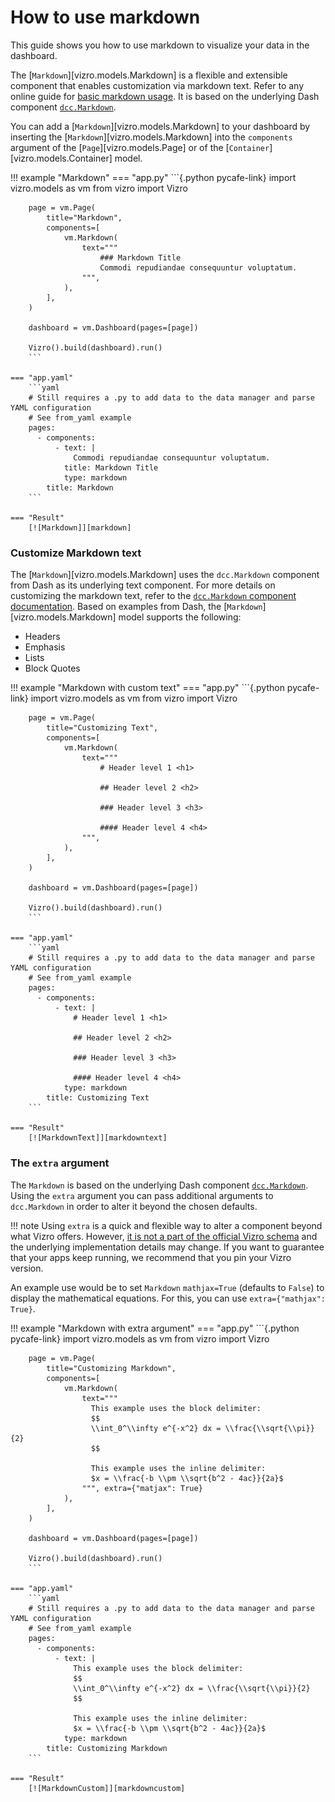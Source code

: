 # How to use markdown

This guide shows you how to use markdown to visualize your data in the dashboard.

The [`Markdown`][vizro.models.Markdown] is a flexible and extensible component that enables customization via markdown text. Refer to any online guide for [basic markdown usage](https://markdown-guide.readthedocs.io/en/latest/). It is based on the underlying Dash component [`dcc.Markdown`](https://dash.plotly.com/dash-core-components/markdown/).

You can add a [`Markdown`][vizro.models.Markdown] to your dashboard by inserting the [`Markdown`][vizro.models.Markdown] into the `components` argument of the [`Page`][vizro.models.Page] or of the [`Container`][vizro.models.Container] model.

!!! example "Markdown"
    === "app.py"
        ```{.python pycafe-link}
        import vizro.models as vm
        from vizro import Vizro

        page = vm.Page(
            title="Markdown",
            components=[
                vm.Markdown(
                    text="""
                        ### Markdown Title
                        Commodi repudiandae consequuntur voluptatum.
                    """,
                ),
            ],
        )

        dashboard = vm.Dashboard(pages=[page])

        Vizro().build(dashboard).run()
        ```

    === "app.yaml"
        ```yaml
        # Still requires a .py to add data to the data manager and parse YAML configuration
        # See from_yaml example
        pages:
          - components:
              - text: |
                  Commodi repudiandae consequuntur voluptatum.
                title: Markdown Title
                type: markdown
            title: Markdown
        ```

    === "Result"
        [![Markdown]][markdown]

### Customize Markdown text

The [`Markdown`][vizro.models.Markdown] uses the `dcc.Markdown` component from Dash as its underlying text component. For more details on customizing the markdown text, refer to the [`dcc.Markdown` component documentation](https://dash.plotly.com/dash-core-components/markdown). Based on examples from Dash, the [`Markdown`][vizro.models.Markdown] model supports the following:

- Headers
- Emphasis
- Lists
- Block Quotes

!!! example "Markdown with custom text"
    === "app.py"
        ```{.python pycafe-link}
        import vizro.models as vm
        from vizro import Vizro

        page = vm.Page(
            title="Customizing Text",
            components=[
                vm.Markdown(
                    text="""
                        # Header level 1 <h1>

                        ## Header level 2 <h2>

                        ### Header level 3 <h3>

                        #### Header level 4 <h4>
                    """,
                ),
            ],
        )

        dashboard = vm.Dashboard(pages=[page])

        Vizro().build(dashboard).run()
        ```

    === "app.yaml"
        ```yaml
        # Still requires a .py to add data to the data manager and parse YAML configuration
        # See from_yaml example
        pages:
          - components:
              - text: |
                  # Header level 1 <h1>

                  ## Header level 2 <h2>

                  ### Header level 3 <h3>

                  #### Header level 4 <h4>
                type: markdown
            title: Customizing Text
        ```

    === "Result"
        [![MarkdownText]][markdowntext]

### The `extra` argument

The `Markdown` is based on the underlying Dash component [`dcc.Markdown`](https://dash.plotly.com/dash-core-components/markdown/). Using the `extra` argument you can pass additional arguments to `dcc.Markdown` in order to alter it beyond the chosen defaults.

!!! note
    Using `extra` is a quick and flexible way to alter a component beyond what Vizro offers. However, [it is not a part of the official Vizro schema](../explanation/schema.md#what-is-the-vizro-json-schema) and the underlying implementation details may change. If you want to guarantee that your apps keep running, we recommend that you pin your Vizro version.

An example use would be to set `Markdown` `mathjax=True` (defaults to `False`) to display the mathematical equations. For this, you can use `extra={"mathjax": True}`.

!!! example "Markdown with extra argument"
    === "app.py"
        ```{.python pycafe-link}
        import vizro.models as vm
        from vizro import Vizro

        page = vm.Page(
            title="Customizing Markdown",
            components=[
                vm.Markdown(
                    text="""
                      This example uses the block delimiter:
                      $$
                      \\int_0^\\infty e^{-x^2} dx = \\frac{\\sqrt{\\pi}}{2}
                      $$

                      This example uses the inline delimiter:
                      $x = \\frac{-b \\pm \\sqrt{b^2 - 4ac}}{2a}$
                    """, extra={"matjax": True}
                ),
            ],
        )

        dashboard = vm.Dashboard(pages=[page])

        Vizro().build(dashboard).run()
        ```

    === "app.yaml"
        ```yaml
        # Still requires a .py to add data to the data manager and parse YAML configuration
        # See from_yaml example
        pages:
          - components:
              - text: |
                  This example uses the block delimiter:
                  $$
                  \\int_0^\\infty e^{-x^2} dx = \\frac{\\sqrt{\\pi}}{2}
                  $$

                  This example uses the inline delimiter:
                  $x = \\frac{-b \\pm \\sqrt{b^2 - 4ac}}{2a}$
                type: markdown
            title: Customizing Markdown
        ```

    === "Result"
        [![MarkdownCustom]][markdowncustom]

[markdown]: ../../assets/user_guides/components/markdown.png
[markdowncustom]: ../../assets/user_guides/components/markdowncustom.png
[markdowntext]: ../../assets/user_guides/components/markdowntext.png
